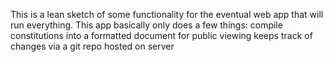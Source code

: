 This is a lean sketch of some functionality for the eventual web app that will run everything. This app basically only does a few things: 
compile constitutions into a formatted document for public viewing
keeps track of changes via a git repo hosted on server
